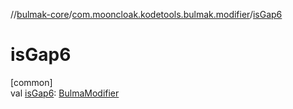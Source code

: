//[bulmak-core](../../index.md)/[com.mooncloak.kodetools.bulmak.modifier](index.md)/[isGap6](is-gap6.md)

# isGap6

[common]\
val [isGap6](is-gap6.md): [BulmaModifier](-bulma-modifier/index.md)
